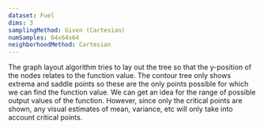 ```yaml
---
dataset: Fuel
dims: 3
samplingMethod: Given (Cartesian)
numSamples: 64x64x64
neighborhoodMethod: Cartesian
---
```


The graph layout algorithm tries to lay out the tree so that the y-position of
the nodes relates to the function value. The contour tree only shows extrema
and saddle points so these are the only points possible for which we can find
the function value. We can get an idea for the range of possible output values
of the function. However, since only the critical points are shown, any visual
estimates of mean, variance, etc will only take into account critical points.

